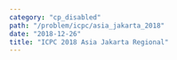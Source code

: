 ```yaml
---
category: "cp_disabled"
path: "/problem/icpc/asia_jakarta_2018"
date: "2018-12-26"
title: "ICPC 2018 Asia Jakarta Regional"
---
```


<include-problem
    title-prefix='Problem A. '
    path='/problem/icpc/asia_jakarta_2018/A'
    >
</include-problem>

<include-problem
    title-prefix='Problem B. '
    path='/problem/icpc/asia_jakarta_2018/B'
    >
</include-problem>


<include-problem
    title-prefix='Problem C. '
    path='/problem/icpc/asia_jakarta_2018/C'
    >
</include-problem>


<include-problem
    title-prefix='Problem D. '
    path='/problem/icpc/asia_jakarta_2018/D'
    >
</include-problem>


<include-problem
    title-prefix='Problem E. '
    path='/problem/icpc/asia_jakarta_2018/E'
    >
</include-problem>


<include-problem
    title-prefix='Problem F. '
    path='/problem/icpc/asia_jakarta_2018/F'
    >
</include-problem>


<include-problem
    title-prefix='Problem G. '
    path='/problem/icpc/asia_jakarta_2018/G'
    >
</include-problem>


<include-problem
    title-prefix='Problem H. '
    path='/problem/icpc/asia_jakarta_2018/H'
    >
</include-problem>
